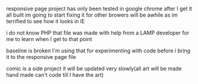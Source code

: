 responsive page project has only been tested in google chrome after I get it all built im going to start fixing it for other browers will be awhile as im terrified to see how it looks in IE

i do not know PHP that file was made with help from a LAMP developer for me to learn when I get to that point

baseline is broken I'm using that for experimenting with code before i bring it to the responsive page file


comic is a side project it will be updated very slowly(all art will be made hand made can't code till I have the art)
